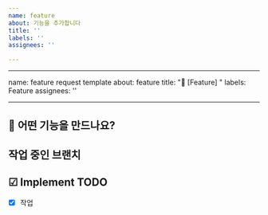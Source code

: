 ```yaml
---
name: feature
about: 기능을 추가합니다
title: ''
labels: ''
assignees: ''

---
```


---
name: feature request template
about: feature
title: "🚀 [Feature] "
labels: Feature
assignees: ''

---
## 🚀 어떤 기능을 만드나요?

## 작업 중인 브랜치

## ☑ Implement TODO
- [x] 작업
